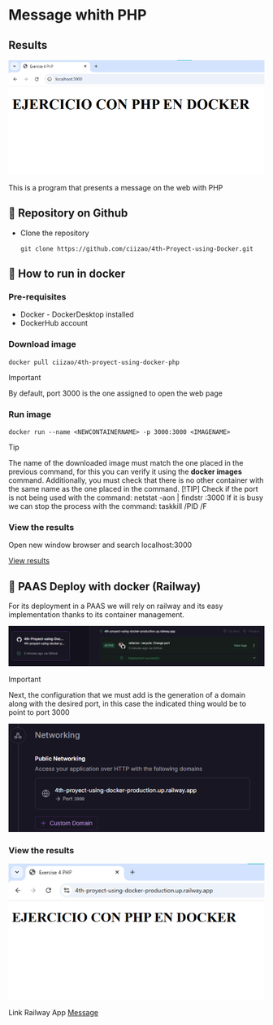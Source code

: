 # Message whith PHP
## Results

<p align="center">
    <img src="Public/Images/Resultado.png" alt="Result ">
</p>

This is a program that presents a message on the web with PHP

## :open_book: Repository on Github
* Clone the repository

    ```
    git clone https://github.com/ciizao/4th-Proyect-using-Docker.git
    ```

## :rocket: How to run in docker
### Pre-requisites
* Docker - DockerDesktop installed
* DockerHub account
### Download image
```
docker pull ciizao/4th-proyect-using-docker-php
```
> [!IMPORTANT]
> By default, port 3000 is the one assigned to open the web page
### Run image
```
docker run --name <NEWCONTAINERNAME> -p 3000:3000 <IMAGENAME>
```
> [!TIP]
> The name of the downloaded image must match the one placed in the previous command, for this you can verify it using the **docker images** command. Additionally, you must check that there is no other container with the same name as the one placed in the command.
> [!TIP]
> Check if the port is not being used with the command: netstat -aon | findstr :3000
> If it is busy we can stop the process with the command: taskkill /PID <PID> /F

### View the results
Open new window browser and search localhost:3000

[View results](#results)

## :light_rail: PAAS Deploy with docker (Railway)
For its deployment in a PAAS we will rely on railway and its easy implementation thanks to its container management. 

![Railway Service](Public/Images/Railway1.png "Service")


> [!IMPORTANT]
> Next, the configuration that we must add is the generation of a domain along with the desired port, in this case the indicated thing would be to point to port 3000

![Generate Domain](Public/Images/Railway2.png "Domain")

### View the results
![Result Railway](Public/Images/RailwayResultado.png)


Link Railway App
[Message](http://4th-proyect-using-docker-production.up.railway.app "click for visit")